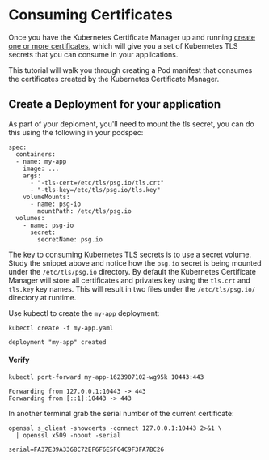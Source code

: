 # Consuming Certificates

Once you have the Kubernetes Certificate Manager up and running [create one or more certificates](create-a-certificate.md), which will give you a set of Kubernetes TLS secrets that you can consume in your applications.

This tutorial will walk you through creating a Pod manifest that consumes the certificates created by the Kubernetes Certificate Manager.

## Create a Deployment for your application

As part of your deploment, you'll need to mount the tls secret, you can do this using the following in your podspec:

```
spec:
  containers:
  - name: my-app
    image: ...
    args:
      - "-tls-cert=/etc/tls/psg.io/tls.crt"
      - "-tls-key=/etc/tls/psg.io/tls.key"
    volumeMounts:
      - name: psg-io
        mountPath: /etc/tls/psg.io
  volumes:
    - name: psg-io
      secret:
        secretName: psg.io
```

The key to consuming Kubernetes TLS secrets is to use a secret volume. Study the snippet above and notice how the `psg.io` secret is being mounted under the `/etc/tls/psg.io` directory. By default the Kubernetes Certificate Manager will store all certificates and privates key using the `tls.crt` and `tls.key` key names. This will result in two files under the `/etc/tls/psg.io/` directory at runtime.

Use kubectl to create the `my-app` deployment:

```
kubectl create -f my-app.yaml
```

```
deployment "my-app" created
```

#### Verify

```
kubectl port-forward my-app-1623907102-wg95k 10443:443
```
```
Forwarding from 127.0.0.1:10443 -> 443
Forwarding from [::1]:10443 -> 443
```

In another terminal grab the serial number of the current certificate:

```
openssl s_client -showcerts -connect 127.0.0.1:10443 2>&1 \
  | openssl x509 -noout -serial
```
```
serial=FA37E39A3368C72EF6F6E5FC4C9F3FA7BC26
```

